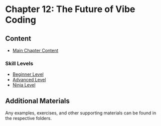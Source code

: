 # Chapter 12: The Future of Vibe Coding

## Content

- [Main Chapter Content](Chapter_12_Main.md)

### Skill Levels
- [Beginner Level](Chapter_12_Beginner.md)
- [Advanced Level](Chapter_12_Advanced.md)
- [Ninja Level](Chapter_12_Ninja.md)

## Additional Materials

Any examples, exercises, and other supporting materials can be found in the respective folders.
